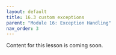```yaml
---
layout: default
title: 16.3 custom exceptions
parent: "Module 16: Exception Handling"
nav_order: 3
---
```


Content for this lesson is coming soon.
